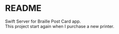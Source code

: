 # README #
Swift Server for Braille Post Card app. <br>
This project start again when I purchase a new printer.
